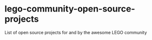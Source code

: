 lego-community-open-source-projects
===================================

List of open source projects for and by the awesome LEGO community
